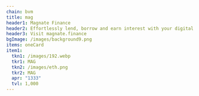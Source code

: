 ```yaml
---
chain: bvm
title: mag
header1: Magnate Finance
header2: Effortlessly lend, borrow and earn interest with your digital assets
header3: Visit magnate.finance
bgImage: /images/background9.png
items: oneCard
item1:
  tkn1: /images/192.webp
  tkr1: MAG
  tkn2: /images/eth.png
  tkr2: MAG
  apr: "1333"
  tvl: 1,000
---
```

